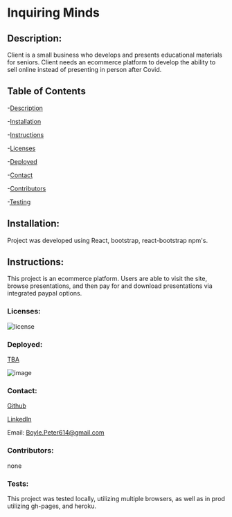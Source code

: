 # Inquiring Minds

## Description: 
Client is a small business who develops and presents educational materials for seniors. Client needs an ecommerce platform to develop the ability to sell online instead of presenting in person after Covid.
## Table of Contents

-[Description](#description)

-[Installation](#installation)

-[Instructions](#instructions)

-[Licenses](#licenses)

-[Deployed](#deployed)

-[Contact](#contact)

-[Contributors](#Contributors)

-[Testing](#Tests)

## Installation:
Project was developed using React, bootstrap, react-bootstrap npm's. 
## Instructions:
This project is an ecommerce platform. Users are able to visit the site, browse presentations, and then pay for and download presentations via integrated paypal options.
### Licenses: 
![license](https://img.shields.io/badge/license-mit-red)
### Deployed: 
[TBA](TBA)

![image](./src/images/page.gif)

### Contact:

[Github](https://github.com/boylepeter/inquiringminds)

[LinkedIn](https://www.linkedin.com/in/peterjosephboyle/)

Email: [Boyle.Peter614@gmail.com](Boyle.Peter614@gmail.com)

### Contributors: 
none

### Tests: 
This project was tested locally, utilizing multiple browsers, as well as in prod utilizing gh-pages, and heroku.